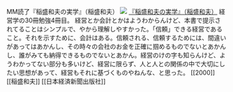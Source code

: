 MM読了『稲盛和夫の実学』（稲盛和夫）
[![](https://images-fe.ssl-images-amazon.com/images/I/41DMWam7AsL._SL160_.jpg)](http://www.amazon.co.jp/exec/obidos/ASIN/B00E0AD1HU/choiyaki81-22/ref=nosim)
[『稲盛和夫の実学』（稲盛和夫）](http://www.amazon.co.jp/exec/obidos/ASIN/B00E0AD1HU/choiyaki81-22/ref=nosim)
経営学の30冊勉強4冊目。
経営とか会計とかはようわからんけど、本書で提示されてることはシンプルで、やから理解しやすかった。「信頼」できる経営であること。それを示すために、会計はある。信頼される、信頼するためには、間違いがあってはあかんし、その時々の会社のお金を正確に掴めるものでないとあかんし、誰がみても納得できるものでないとあかん。経営のけの字も知らんけど、ようわかってない部分も多いけど、経営に限らず、人と人との関係の中で大切にしたい思想があって、経営もそれに基づくものやねんな、と思った。
[[2000]] [[稲盛和夫]] [[日本経済新聞出版社]]
